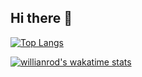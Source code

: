 ## Hi there 👋


<a href="https://github.com/233Official">
  <img align="center" alt="Top Langs" src="https://github-readme-stats.vercel.app/api/top-langs/?username=233Official&layout=compact" />
</a>

<!--
<a href="https://github.com/Ayusummer">
  <img align="center" alt="GitHub Stats" src="https://github-readme-stats.vercel.app/api?username=Ayusummer&show_icons=true&include_all_commits=true" />
</a>
-->

[![willianrod's wakatime stats](https://github-readme-stats.vercel.app/api/wakatime?username=@ayusummer&layout=compact)](https://github.com/anuraghazra/github-readme-stats)
